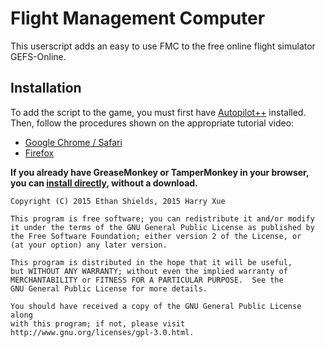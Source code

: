 # Flight Management Computer

This userscript adds an easy to use FMC to the free online flight simulator GEFS-Online.

## Installation 

To add the script to the game, you must first have [Autopilot++][1] installed. Then, follow the procedures shown on the appropriate tutorial video: 
- [Google Chrome / Safari][2]
- [Firefox][3]

**If you already have GreaseMonkey or TamperMonkey in your browser, you can [install directly][4], without a download.**

[1]: https://github.com/Qantas94Heavy/autopilot-pp/releases/latest
[2]: https://www.facebook.com/groups/geflightsimulator/permalink/719988238083983/
[3]: https://www.facebook.com/groups/geflightsimulator/permalink/738091369607003/
[4]: https://raw.githubusercontent.com/gefs-plugins/flight-management-computer/release/fmc.user.js

    Copyright (C) 2015 Ethan Shields, 2015 Harry Xue

    This program is free software; you can redistribute it and/or modify
    it under the terms of the GNU General Public License as published by
    the Free Software Foundation; either version 2 of the License, or
    (at your option) any later version.

    This program is distributed in the hope that it will be useful,
    but WITHOUT ANY WARRANTY; without even the implied warranty of
    MERCHANTABILITY or FITNESS FOR A PARTICULAR PURPOSE.  See the
    GNU General Public License for more details.

    You should have received a copy of the GNU General Public License along
    with this program; if not, please visit http://www.gnu.org/licenses/gpl-3.0.html.
